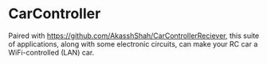# CarController
Paired with https://github.com/AkasshShah/CarControllerReciever, this suite of applications, along with some electronic circuits, can make your RC car a WiFi-controlled (LAN) car.
